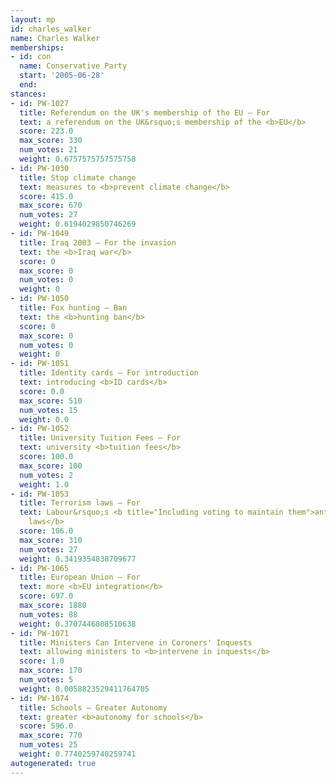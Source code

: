 ```yaml
---
layout: mp
id: charles_walker
name: Charles Walker
memberships:
- id: con
  name: Conservative Party
  start: '2005-06-28'
  end: 
stances:
- id: PW-1027
  title: Referendum on the UK's membership of the EU — For
  text: a referendum on the UK&rsquo;s membership of the <b>EU</b>
  score: 223.0
  max_score: 330
  num_votes: 21
  weight: 0.6757575757575758
- id: PW-1030
  title: Stop climate change
  text: measures to <b>prevent climate change</b>
  score: 415.0
  max_score: 670
  num_votes: 27
  weight: 0.6194029850746269
- id: PW-1049
  title: Iraq 2003 — For the invasion
  text: the <b>Iraq war</b>
  score: 0
  max_score: 0
  num_votes: 0
  weight: 0
- id: PW-1050
  title: Fox hunting — Ban
  text: the <b>hunting ban</b>
  score: 0
  max_score: 0
  num_votes: 0
  weight: 0
- id: PW-1051
  title: Identity cards — For introduction
  text: introducing <b>ID cards</b>
  score: 0.0
  max_score: 510
  num_votes: 15
  weight: 0.0
- id: PW-1052
  title: University Tuition Fees — For
  text: university <b>tuition fees</b>
  score: 100.0
  max_score: 100
  num_votes: 2
  weight: 1.0
- id: PW-1053
  title: Terrorism laws — For
  text: Labour&rsquo;s <b title="Including voting to maintain them">anti-terrorism
    laws</b>
  score: 106.0
  max_score: 310
  num_votes: 27
  weight: 0.3419354838709677
- id: PW-1065
  title: European Union — For
  text: more <b>EU integration</b>
  score: 697.0
  max_score: 1880
  num_votes: 88
  weight: 0.3707446808510638
- id: PW-1071
  title: Ministers Can Intervene in Coroners' Inquests
  text: allowing ministers to <b>intervene in inquests</b>
  score: 1.0
  max_score: 170
  num_votes: 5
  weight: 0.0058823529411764705
- id: PW-1074
  title: Schools — Greater Autonomy
  text: greater <b>autonomy for schools</b>
  score: 596.0
  max_score: 770
  num_votes: 25
  weight: 0.7740259740259741
autogenerated: true
---
```

